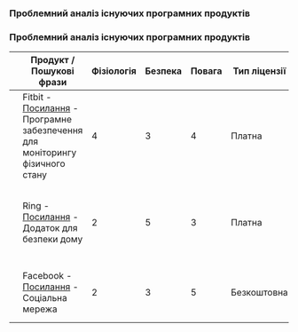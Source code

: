 ### Проблемний аналіз існуючих програмних продуктів
### Проблемний аналіз існуючих програмних продуктів

|                       | Продукт / Пошукові фрази | Фізіологія | Безпека | Повага | Тип ліцензії | Примітка |
|-----------------------|-------------------------|------------|---------|--------|--------------|---------|
|                       | Fitbit - [Посилання](https://www.fitbit.com/) - Програмне забезпечення для моніторингу фізичного стану | 4 | 3 | 4 | Платна | Популярний пристрій для відстеження фізіологічних показників та здоров'я |
|                       | Ring - [Посилання](https://ring.com/) - Додаток для безпеки дому | 2 | 5 | 3 | Платна | Камери та система моніторингу для забезпечення безпеки вдома |
|                       | Facebook - [Посилання](https://www.facebook.com/) - Соціальна мережа | 2 | 3 | 5 | Безкоштовна | Основний акцент на спілкуванні та взаємодії користувачів |

